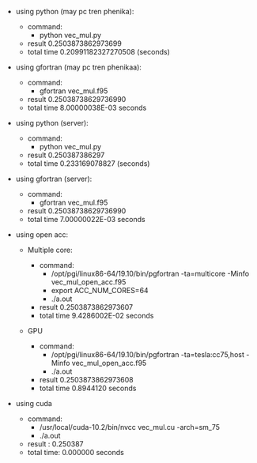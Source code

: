 + using python (may pc tren phenika):
	+ command: 
		+ python vec_mul.py
	+ result 0.2503873862973699
	+ total time 0.20991182327270508 (seconds)

+  using gfortran (may pc tren phenikaa):
	+ command: 
		+ gfortran vec_mul.f95
	+ result  0.25038738629736990     
	+ total time  8.00000038E-03     seconds

+ using python (server):
	+ command: 
		+ python vec_mul.py
	+ result  0.250387386297
	+ total time   0.233169078827 (seconds)

+ using gfortran (server):
	+ command: 
		+ gfortran vec_mul.f95
	+ result    0.25038738629736990    
 	+ total time      7.00000022E-03  seconds

+ using open acc:
	+ Multiple core:
		+ command: 
			+ /opt/pgi/linux86-64/19.10/bin/pgfortran -ta=multicore -Minfo vec_mul_open_acc.f95 
			+ export ACC_NUM_CORES=64 
			+ ./a.out
		+ result   0.2503873862973607     
 		+ total time   9.4286002E-02 seconds

		
	+ GPU
		+ command: 
			+ /opt/pgi/linux86-64/19.10/bin/pgfortran -ta=tesla:cc75,host -Minfo vec_mul_open_acc.f95
			+ ./a.out
		+ result   0.2503873862973608     
		+ total time   0.8944120     seconds

+ using cuda
	+ command: 
		+ /usr/local/cuda-10.2/bin/nvcc vec_mul.cu -arch=sm_75
		+ ./a.out
	+ result : 0.250387
	+ total time: 0.000000 seconds

